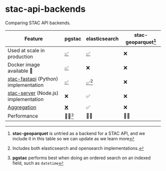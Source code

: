 # stac-api-backends

Comparing STAC API backends.

| Feature | pgstac | elasticsearch | stac-geoparquet[^1] |
| -- | -- | -- | -- |
| Used at scale in production | [✅](https://planetarycomputer.microsoft.com/) | [✅](https://element84.com/earth-search/) | ❌ |
| Docker image available 🐳 | [✅](https://github.com/stac-utils/pgstac/pkgs/container/pgstac) | ❌ | ❌ |
| [stac-fastapi](https://github.com/stac-utils/stac-fastapi) (Python) implementation  | [✅](https://github.com/stac-utils/stac-fastapi-pgstac) | [✅](https://github.com/stac-utils/stac-fastapi-elasticsearch-opensearch)[^2] | ❌ |
| [stac-server](https://github.com/stac-utils/stac-server) (Node.js) implementation | ❌ | ✅ | ❌ |
| [Aggregation](https://github.com/stac-api-extensions/aggregation) | [❌](https://github.com/stac-utils/pgstac/issues/257) | ✅  | ❌ |
| Performance | 🤷‍♂️[^3] | 🤷‍♂️ | 🤷‍♂️ |

[^1]: **stac-geoparquet** is untried as a backend for a STAC API, and we include it in this table so we can update as we learn more
[^2]: Includes both elasticsearch and opensearch implementations.
[^3]: **pgstac** performs best when doing an ordered search on an indexed field, such as `datetime`
